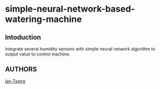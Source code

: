 # simple-neural-network-based-watering-machine


## Intoduction 

Integrate several humidity sensors with simple neural network algorithm to output value to control machine.



## AUTHORS
[Ian-Tseng](https://github.com/Ian-Tseng/)
